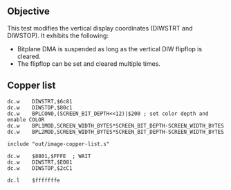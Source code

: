 ## Objective

This test modifies the vertical display coordinates (DIWSTRT and DIWSTOP). It exhibits the following:

- Bitplane DMA is suspended as long as the vertical DIW flipflop is cleared.
- The flipflop can be set and cleared multiple times.

## Copper list

	dc.w    DIWSTRT,$6c81
	dc.w	DIWSTOP,$80c1
	dc.w	BPLCON0,(SCREEN_BIT_DEPTH<<12)|$200 ; set color depth and enable COLOR
	dc.w	BPL1MOD,SCREEN_WIDTH_BYTES*SCREEN_BIT_DEPTH-SCREEN_WIDTH_BYTES
	dc.w	BPL2MOD,SCREEN_WIDTH_BYTES*SCREEN_BIT_DEPTH-SCREEN_WIDTH_BYTES
 
 	include	"out/image-copper-list.s"

	dc.w	$8801,$FFFE  ; WAIT 
	dc.w    DIWSTRT,$E081
	dc.w    DIWSTOP,$2cC1

	dc.l	$fffffffe


